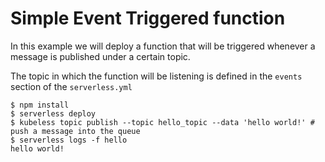 # Simple Event Triggered function

In this example we will deploy a function that will be triggered whenever a message is published under a certain topic.

The topic in which the function will be listening is defined in the `events` section of the `serverless.yml`

```console
$ npm install
$ serverless deploy
$ kubeless topic publish --topic hello_topic --data 'hello world!' # push a message into the queue
$ serverless logs -f hello
hello world!
```
